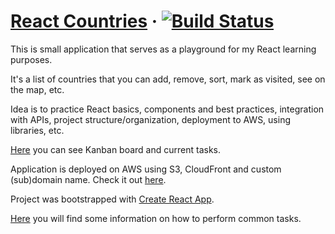 # [React Countries](http://rc.vanja.ws) &middot; [![Build Status](https://travis-ci.org/vpetreski/react-countries.svg?branch=master)](https://travis-ci.org/vpetreski/react-countries)

This is small application that serves as a playground for my React learning purposes.

It's a list of countries that you can add, remove, sort, mark as visited, see on the map, etc.

Idea is to practice React basics, components and best practices, integration with APIs, project structure/organization, deployment to AWS, using libraries, etc.

[Here](https://github.com/vpetreski/react-countries/projects/2) you can see Kanban board and current tasks.

Application is deployed on AWS using S3, CloudFront and custom (sub)domain name. Check it out [here](http://rc.vanja.ws).

Project was bootstrapped with [Create React App](https://github.com/facebookincubator/create-react-app).

[Here](https://github.com/facebookincubator/create-react-app/blob/master/packages/react-scripts/template/README.md) you will find some information on how to perform common tasks.